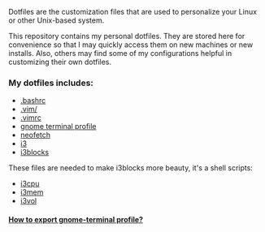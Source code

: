Dotfiles are the customization files that are used to personalize your Linux or other Unix-based system.  

This repository contains my personal dotfiles. They are stored here for convenience so that I may quickly access them on new machines or new installs. Also, others may find some of my configurations helpful in customizing their own dotfiles.  

### My dotfiles includes:
- [.bashrc](https://github.com/danillucky1234/dotfiles/blob/main/.bashrc)
- [.vim/](https://github.com/danillucky1234/dotfiles/tree/main/.vim)
- [.vimrc](https://github.com/danillucky1234/dotfiles/blob/main/.vimrc)
- [gnome terminal profile](https://github.com/danillucky1234/dotfiles/blob/main/gnome-terminal-profile.dconf)
- [neofetch](https://github.com/danillucky1234/dotfiles/blob/main/.config/neofetch)
- [i3](https://github.com/danillucky1234/dotfiles/blob/main/.config/i3)
- [i3blocks](https://github.com/danillucky1234/dotfiles/blob/main/.config/i3blocks)  

These files are needed to make i3blocks more beauty, it's a shell scripts:  
- [i3cpu](https://github.com/danillucky1234/dotfiles/blob/main/.local/bin/i3cpu)
- [i3mem](https://github.com/danillucky1234/dotfiles/blob/main/.local/bin/i3mem)
- [i3vol](https://github.com/danillucky1234/dotfiles/blob/main/.local/bin/i3vol)

#### [How to export gnome-terminal profile?](https://gist.github.com/reavon/0bbe99150810baa5623e5f601aa93afc)
